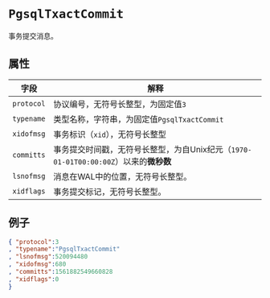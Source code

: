 # ```PgsqlTxactCommit```

事务提交消息。

## 属性

字段 | 解释
----|----
```protocol``` | 协议编号，无符号长整型，为固定值```3```
```typename``` | 类型名称，字符串，为固定值```PgsqlTxactCommit```
```xidofmsg``` | 事务标识（```xid```），无符号长整型
```committs``` | 事务提交时间戳，无符号长整型，为自Unix纪元（```1970-01-01T00:00:00Z```）以来的**微秒数**
```lsnofmsg``` | 消息在WAL中的位置，无符号长整型。
```xidflags``` | 事务提交标记，无符号长整型。

## 例子

```json
{ "protocol":3
, "typename":"PgsqlTxactCommit"
, "lsnofmsg":520094480
, "xidofmsg":680
, "committs":1561882549660828
, "xidflags":0
}
```